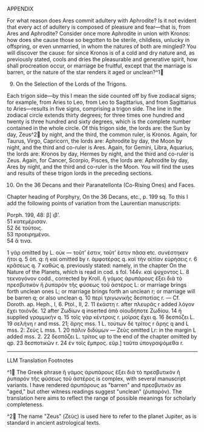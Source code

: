 APPENDIX

For what reason does Ares commit adultery with Aphrodite? Is it not evident that every act of adultery is composed of pleasure and fear—that is, from Ares and Aphrodite? Consider once more Aphrodite in union with Kronos: how does she cause those so begotten to be sterile, childless, unlucky in offspring, or even unmarried, in whom the natures of both are mingled? You will discover the cause: for since Kronos is of a cold and dry nature and, as previously stated, cools and dries the pleasurable and generative spirit, how shall procreation occur, or marriage be fruitful, except that the marriage is barren, or the nature of the star renders it aged or unclean?^1🤖

9. On the Selection of the Lords of the Trigons.

Each trigon side—by this I mean the side counted off by five zodiacal signs; for example, from Aries to Leo, from Leo to Sagittarius, and from Sagittarius to Aries—results in five signs, comprising a trigon side. The line in the zodiacal circle extends thirty degrees; for three times one hundred and twenty is three hundred and sixty degrees, which is the complete number contained in the whole circle. Of this trigon side, the lords are: the Sun by day, Zeus^2🤖 by night, and the third, the common ruler, is Kronos. Again, for Taurus, Virgo, Capricorn, the lords are: Aphrodite by day, the Moon by night, and the third and co-ruler is Ares. Again, for Gemini, Libra, Aquarius, the lords are: Kronos by day, Hermes by night, and the third and co-ruler is Zeus. Again, for Cancer, Scorpio, Pisces, the lords are: Aphrodite by day, Ares by night, and the third and co-ruler is the Moon. You will find the uses and results of these trigon lords in the preceding sections.

10. On the 36 Decans and their Paranatellonta (Co-Rising Ones) and Faces.

Chapter heading of Porphyry, On the 36 Decans, etc., p. 199 sq. To this I add the following points of variation from the Laurentian manuscripts:

Porph. 199, 48: β] ιβ’.  
51 κατεμέρισαν.  
52 δὲ τούτοις.  
53 προειρημένοι.  
54 ἅ τινα.

1 γάρ omitted by L. οὐκ — τοῦτ’ ἐστιν, τοῦτ’ ἐστιν πᾶσα etc. συνέστηκεν ἤτοι q. 5 ὁπ. q: ἡ καὶ omitted by r. ἀμφοτέρας q. καὶ τὴν αἰτίαν εὑρήσεις r. 6 κρᾶσεως q. 7 καθὼς q. previously stated: namely, in the chapter On the Nature of the Planets, which is read in cod. s fol. 144v. καὶ ψύχοντος L. 8 τεκνογόνον codd., corrected by Kroll. ἢ γάμος ἀρυπάρους ἔξει διὰ τὸ πρεσβυτικὸν ἢ ῥυπαρὸν τῆς φύσεως τοῦ ἀστέρος L: or marriage brings forth unclean ones L; or marriage brings forth an unclean r; or marriage will be barren q; or also unclean q. 10 περὶ τριγωνικῆς δεσποτίας r. — Cf. Doroth. ap. Heph., I, 6. Ptol., II, 2. 11 ἑκάστη r. after πλευρᾶς r added λόγον ἔχει τοιόνδε. 12 after Ζωδίων q inserted ἀπὸ οἱουδήποτε Ζωδίου. 14 ἡ supplied γραμμικὴν q. 15 τοῖς γὰρ κέντροις r. μοῖρας ἔχει q. 16 δεσπόζει L. 19 σελήνη r and mss. 21; ἄρης mss. 1 L. τούτων δὲ τρίτος r ἄρης q and L mss. 2: Ζεὺς L mss. 1. 20 πάλιν διδύμων — Ζεὺς omitted Lr: in the margin L added mss. 2. 22 δεσπόζει L. τρίτος up to the end of the chapter omitted by qp. 23 δεσποτικῶν r. 24 ἐν τοῖς ἔμπρος. εὕρ.] ταῦτα ὑπογραψόμεθα r.

---

LLM Translation Footnotes

^1🤖 The Greek phrase ἢ γάμος ἀρυπάρους ἔξει διὰ τὸ πρεσβυτικὸν ἢ ῥυπαρὸν τῆς φύσεως τοῦ ἀστέρος is complex, with several manuscript variants. I have rendered ἀρυπάρους as "barren" and πρεσβυτικὸν as "aged," but other witness readings suggest "unclean" (ῥυπαρὸν). The translation here aims to reflect the range of possible meanings for scholarly completeness.

^2🤖 The name "Zeus" (Ζεὺς) is used here to refer to the planet Jupiter, as is standard in ancient astrological texts.